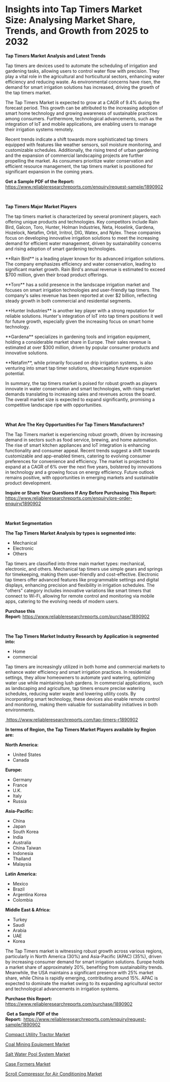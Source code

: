 <p><h1>Insights into Tap Timers Market Size: Analysing Market Share, Trends, and Growth from 2025 to 2032</h1></p><p><strong>Tap Timers Market Analysis and Latest Trends</strong></p>
<p><p>Tap timers are devices used to automate the scheduling of irrigation and gardening tasks, allowing users to control water flow with precision. They play a vital role in the agricultural and horticultural sectors, enhancing water efficiency and reducing waste. As environmental concerns have risen, the demand for smart irrigation solutions has increased, driving the growth of the tap timers market.</p><p>The Tap Timers Market is expected to grow at a CAGR of 9.4% during the forecast period. This growth can be attributed to the increasing adoption of smart home technology and growing awareness of sustainable practices among consumers. Furthermore, technological advancements, such as the integration of IoT and mobile applications, are enabling users to manage their irrigation systems remotely.</p><p>Recent trends indicate a shift towards more sophisticated tap timers equipped with features like weather sensors, soil moisture monitoring, and customizable schedules. Additionally, the rising trend of urban gardening and the expansion of commercial landscaping projects are further propelling the market. As consumers prioritize water conservation and efficient resource management, the tap timers market is positioned for significant expansion in the coming years.</p></p>
<p><strong>Get a Sample PDF of the Report:&nbsp;</strong> <a href="https://www.reliableresearchreports.com/enquiry/request-sample/1890902?utm_campaign=113&utm_medium=2&utm_source=Github&utm_content=ia&utm_term=22022025&utm_id=tap-timers">https://www.reliableresearchreports.com/enquiry/request-sample/1890902</a></p>
<p>&nbsp;</p>
<p><strong>Tap Timers Major Market Players</strong></p>
<p><p>The tap timers market is characterized by several prominent players, each offering unique products and technologies. Key competitors include Rain Bird, Galcon, Toro, Hunter, Holman Industries, Neta, Hoselink, Gardena, Hozelock, Netafim, Orbit, Irritrol, DIG, Watex, and Nylex. These companies focus on developing innovative irrigation solutions to meet the increasing demand for efficient water management, driven by sustainability concerns and rising adoption of smart gardening technologies.</p><p>**Rain Bird** is a leading player known for its advanced irrigation solutions. The company emphasizes efficiency and water conservation, leading to significant market growth. Rain Bird's annual revenue is estimated to exceed $700 million, given their broad product offerings.</p><p>**Toro** has a solid presence in the landscape irrigation market and focuses on smart irrigation technologies and user-friendly tap timers. The company's sales revenue has been reported at over $2 billion, reflecting steady growth in both commercial and residential segments.</p><p>**Hunter Industries** is another key player with a strong reputation for reliable solutions. Hunter's integration of IoT into tap timers positions it well for future growth, especially given the increasing focus on smart home technology.</p><p>**Gardena** specializes in gardening tools and irrigation equipment, holding a considerable market share in Europe. Their sales revenue is estimated at over $300 million, driven by popular consumer products and innovative solutions.</p><p>**Netafim**, while primarily focused on drip irrigation systems, is also venturing into smart tap timer solutions, showcasing future expansion potential. </p><p>In summary, the tap timers market is poised for robust growth as players innovate in water conservation and smart technologies, with rising market demands translating to increasing sales and revenues across the board. The overall market size is expected to expand significantly, promising a competitive landscape ripe with opportunities.</p></p>
<p>&nbsp;</p>
<p><strong>What Are The Key Opportunities For Tap Timers Manufacturers?</strong></p>
<p><p>The Tap Timers market is experiencing robust growth, driven by increasing demand in sectors such as food service, brewing, and home automation. The rise of smart kitchen appliances and IoT integration is enhancing functionality and consumer appeal. Recent trends suggest a shift towards customizable and app-enabled timers, catering to evolving consumer preferences for convenience and efficiency. The market is projected to expand at a CAGR of 6% over the next five years, bolstered by innovations in technology and a growing focus on energy efficiency. Future outlook remains positive, with opportunities in emerging markets and sustainable product development.</p></p>
<p><strong>Inquire or Share Your Questions If Any Before Purchasing This Report:</strong> <a href="https://www.reliableresearchreports.com/enquiry/pre-order-enquiry/1890902?utm_campaign=113&utm_medium=2&utm_source=Github&utm_content=ia&utm_term=22022025&utm_id=tap-timers">https://www.reliableresearchreports.com/enquiry/pre-order-enquiry/1890902</a></p>
<p>&nbsp;</p>
<p><strong>Market Segmentation</strong></p>
<p><strong>The Tap Timers Market Analysis by types is segmented into:</strong></p>
<p><ul><li>Mechanical</li><li>Electronic</li><li>Others</li></ul></p>
<p><p>Tap timers are classified into three main market types: mechanical, electronic, and others. Mechanical tap timers use simple gears and springs for timekeeping, making them user-friendly and cost-effective. Electronic tap timers offer advanced features like programmable settings and digital displays, enhancing precision and flexibility in irrigation schedules. The "others" category includes innovative variations like smart timers that connect to Wi-Fi, allowing for remote control and monitoring via mobile apps, catering to the evolving needs of modern users.</p></p>
<p><strong>Purchase this Report:&nbsp;</strong><a href="https://www.reliableresearchreports.com/purchase/1890902?utm_campaign=113&utm_medium=2&utm_source=Github&utm_content=ia&utm_term=22022025&utm_id=tap-timers">https://www.reliableresearchreports.com/purchase/1890902</a></p>
<p>&nbsp;</p>
<p><strong>The Tap Timers Market Industry Research by Application is segmented into:</strong></p>
<p><ul><li>Home</li><li>commercial</li></ul></p>
<p><p>Tap timers are increasingly utilized in both home and commercial markets to enhance water efficiency and smart irrigation practices. In residential settings, they allow homeowners to automate yard watering, optimizing water use while maintaining lush gardens. In commercial applications, such as landscaping and agriculture, tap timers ensure precise watering schedules, reducing water waste and lowering utility costs. By incorporating smart technology, these devices also enable remote control and monitoring, making them valuable for sustainability initiatives in both environments.</p></p>
<p><a href="https://www.reliableresearchreports.com/tap-timers-r1890902?utm_campaign=113&utm_medium=2&utm_source=Github&utm_content=ia&utm_term=22022025&utm_id=tap-timers">&nbsp;https://www.reliableresearchreports.com/tap-timers-r1890902</a></p>
<p><strong>In terms of Region, the Tap Timers Market Players available by Region are:</strong></p>
<p>
    <p> <strong> North America: </strong>
        <ul>
            <li>United States</li>
            <li>Canada</li>
        </ul>
        </p> 
    <p> <strong> Europe: </strong>
        <ul>
            <li>Germany</li>
            <li>France</li>
            <li>U.K.</li>
            <li>Italy</li>
            <li>Russia</li>
        </ul>
        </p> 
    <p> <strong> Asia-Pacific: </strong>
        <ul>
            <li>China</li>
            <li>Japan</li>
            <li>South Korea</li>
            <li>India</li>
            <li>Australia</li>
            <li>China Taiwan</li>
            <li>Indonesia</li>
            <li>Thailand</li>
            <li>Malaysia</li>
        </ul>
        </p> 
    <p> <strong> Latin America: </strong>
        <ul>
            <li>Mexico</li>
            <li>Brazil</li>
            <li>Argentina Korea</li>
            <li>Colombia</li>
        </ul>
        </p> 
    <p> <strong> Middle East & Africa: </strong>
        <ul>
            <li>Turkey</li>
            <li>Saudi</li>
            <li>Arabia</li>
            <li>UAE</li>
            <li>Korea</li>
        </ul>
    </p>
    </p>
<p><p>The Tap Timers market is witnessing robust growth across various regions, particularly in North America (30%) and Asia-Pacific (APAC) (35%), driven by increasing consumer demand for smart irrigation solutions. Europe holds a market share of approximately 20%, benefiting from sustainability trends. Meanwhile, the USA maintains a significant presence with 25% market share, while China is rapidly emerging, contributing around 15%. APAC is expected to dominate the market owing to its expanding agricultural sector and technological advancements in irrigation systems.</p></p>
<p><strong>Purchase this Report: </strong><a href="https://www.reliableresearchreports.com/purchase/1890902?utm_campaign=113&utm_medium=2&utm_source=Github&utm_content=ia&utm_term=22022025&utm_id=tap-timers">https://www.reliableresearchreports.com/purchase/1890902</a></p>
<p>&nbsp;<strong>Get a Sample PDF of the Report:&nbsp;&nbsp;</strong><a href="https://www.reliableresearchreports.com/enquiry/request-sample/1890902?utm_campaign=113&utm_medium=2&utm_source=Github&utm_content=ia&utm_term=22022025&utm_id=tap-timers">https://www.reliableresearchreports.com/enquiry/request-sample/1890902</a></p>
<p><strong></strong></p>
<p><p><a href="https://github.com/shewlisapsai/Market-Research-Report-List-1/blob/main/compact-utility-tractor-market.md?utm_campaign=113&utm_medium=2&utm_source=Github&utm_content=ia&utm_term=22022025&utm_id=tap-timers">Compact Utility Tractor Market</a></p><p><a href="https://github.com/vassihucz/Market-Research-Report-List-1/blob/main/coal-mining-equipment-market.md?utm_campaign=113&utm_medium=2&utm_source=Github&utm_content=ia&utm_term=22022025&utm_id=tap-timers">Coal Mining Equipment Market</a></p><p><a href="https://github.com/hunanuzmez/Market-Research-Report-List-1/blob/main/salt-water-pool-system-market.md?utm_campaign=113&utm_medium=2&utm_source=Github&utm_content=ia&utm_term=22022025&utm_id=tap-timers">Salt Water Pool System Market</a></p><p><a href="https://github.com/krulicfidura/Market-Research-Report-List-1/blob/main/case-formers-market.md?utm_campaign=113&utm_medium=2&utm_source=Github&utm_content=ia&utm_term=22022025&utm_id=tap-timers">Case Formers Market</a></p><p><a href="https://github.com/denbelnmer50/Market-Research-Report-List-1/blob/main/scroll-compressor-for-air-conditioning-market.md?utm_campaign=113&utm_medium=2&utm_source=Github&utm_content=ia&utm_term=22022025&utm_id=tap-timers">Scroll Compressor for Air Conditioning Market</a></p></p>